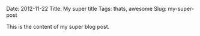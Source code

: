 Date: 2012-11-22 
Title: My super title
Tags: thats, awesome
Slug: my-super-post

This is the content of my super blog post.
